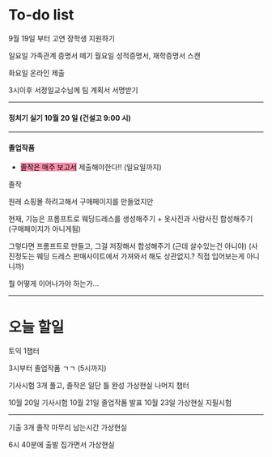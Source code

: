 # To-do list

9월 19일 부터
고연 장학생 지원하기

일요일 가족관계 증명서 떼기
월요일 성적증명서, 재학증명서 스캔

화요일 온라인 제출

3시이후 서정일교수님께 팀 계획서 서명받기

----

#### 정처기 실기 10월 20 일 (건설고 9:00 시)

----

#### 졸업작품

- <mark style="background: #FF5582A6;">졸작은 매주 보고서</mark> 제출해야한다!! (일요일까지)

졸작

원래 쇼핑몰 하려고해서 구매페이지를 만들었지만

현재, 기능은 프롬프트로 웨딩드레스를 생성해주기 + 옷사진과 사람사진 합성해주기
(구매페이지가 아니게됨)

그렇다면 프롬프트로 만들고, 그걸 저장해서 합성해주기 (근데 살수있는건 아니야)
(사진정도는 웨딩 드레스 판매사이트에서 가져와서 해도 상관없지.? 직접 입어보는게 아니니까)

뭘 어떻게 이어나가야 하는가...


----
# 오늘 할일


토익 1챕터

3시부터 졸업작품 ㄱㄱ (5시까지)

기사시험 3개 풀고, 졸작은 일단 틀 완성
가상현실 나머지 챕터


10월 20일 기사시험
10월 21일 졸업작품 발표
10월 23일 가상현실 지필시험


----


기출 3개 
졸작 마무리
남는시간 가상현실

6시 40분에 출발
집가면서 가상현실